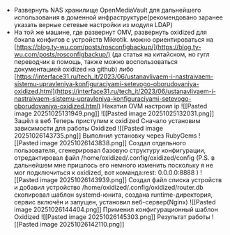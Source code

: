 - Развернуть NAS хранилище OpenMediaVault для дальнейшего использования в доменной инфраструктуре(рекомендовано заранее указать верные сетевые настройки из модуля LDAP)
- На той же машине, где развернут OMV, развернуть oxidized для бэкапа конфигов с устройств Mikrotik. можно ориентироваться на [https://blog.ty-wu.com/posts/rosconfigbackup/](https://blog.ty-wu.com/posts/rosconfigbackup/) (да статья на китайском, но гугл переводчик в помощь, также можно воспользоваться документацией oxidized на github) либо [https://interface31.ru/tech_it/2023/06/ustanavlivaem-i-nastraivaem-sistemu-upravleniya-konfiguraciyami-setevogo-oborudovaniya-oxidized.html](https://interface31.ru/tech_it/2023/06/ustanavlivaem-i-nastraivaem-sistemu-upravleniya-konfiguraciyami-setevogo-oborudovaniya-oxidized.html)
Накатил OVM
настроил ip
![[Pasted image 20251025131949.png]]
![[Pasted image 20251025132031.png]]
Зашёл в веб
Теперь приступим к oxidized
Сначало установим зависимости для работы Oxidized
![[Pasted image 20251026143735.png]]
Выполнил установку через RubyGems
![[Pasted image 20251026143838.png]]
Создал отдельного пользователя, сгенерировал базовую структуру конфигурации, отредактировал файл /home/oxidized/.config/oxidized/config (P.S. в дальнейшем мне пришлось его немного изменить поскольку я не мог подключиться к oxidized, вот команда:rest: 0.0.0.0:8888 )
![[Pasted image 20251026143939.png]]
Создал файл списка устройств и добавил устройство /home/oxidized/.config/oxidized/router.db
скопировал шаблон systemd-юнита, создана runtime-директория, сервис включён и запущен, установил веб-сервер(Nginx)
![[Pasted image 20251026144404.png]]
Применил конфигурационный шаблон Oxidized
![[Pasted image 20251026145303.png]]
Результат работы
![[Pasted image 20251026142110.png]]



